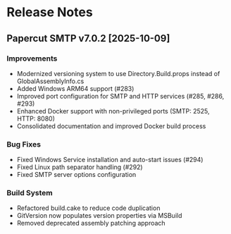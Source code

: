 # Release Notes

## Papercut SMTP v7.0.2 [2025-10-09]

### Improvements
- Modernized versioning system to use Directory.Build.props instead of GlobalAssemblyInfo.cs
- Added Windows ARM64 support (#283)
- Improved port configuration for SMTP and HTTP services (#285, #286, #293)
- Enhanced Docker support with non-privileged ports (SMTP: 2525, HTTP: 8080)
- Consolidated documentation and improved Docker build process

### Bug Fixes
- Fixed Windows Service installation and auto-start issues (#294)
- Fixed Linux path separator handling (#292)
- Fixed SMTP server options configuration

### Build System
- Refactored build.cake to reduce code duplication
- GitVersion now populates version properties via MSBuild
- Removed deprecated assembly patching approach
